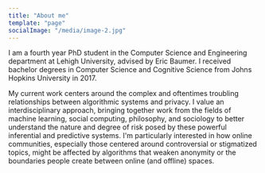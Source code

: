 ```yaml
---
title: "About me"
template: "page"
socialImage: "/media/image-2.jpg"
---
```


I am a fourth year PhD student in the Computer Science and Engineering department at Lehigh University, advised by Eric Baumer. I received bachelor degrees in Computer Science and Cognitive Science from Johns Hopkins University in 2017.

My current work centers around the complex and oftentimes troubling relationships between algorithmic systems and privacy. I value an interdisciplinary approach, bringing together work from the fields of machine learning, social computing, philosophy, and sociology to better understand the nature and degree of risk posed by these powerful inferential and predictive systems. I'm particularly interested in how online communities, especially those centered around controversial or stigmatized topics, might be affected by algorithms that weaken anonymity or the boundaries people create between online (and offline) spaces.